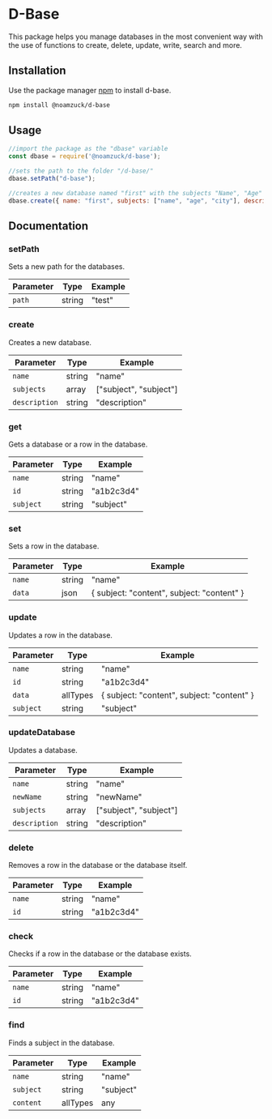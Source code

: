 # D-Base

This package helps you manage databases in the most convenient way with the use of functions to create, delete, update, write, search and more.

## Installation

Use the package manager [npm](https://www.npmjs.com/) to install d-base.

```bash
npm install @noamzuck/d-base
```

## Usage

```javascript
//import the package as the "dbase" variable
const dbase = require('@noamzuck/d-base');

//sets the path to the folder "/d-base/"
dbase.setPath("d-base");

//creates a new database named "first" with the subjects "Name", "Age" and "City"
dbase.create({ name: "first", subjects: ["name", "age", "city"], description: "example" });
```

## Documentation

### setPath
Sets a new path for the databases.

| Parameter | Type       | Example |
|-----------|------------|---------|
| `path`    | string | "test"  |

### create
Creates a new database.

| Parameter       | Type                     | Example                                |
|-----------------|--------------------------|----------------------------------------|
| `name`          | string | "name"                                 |
| `subjects`      | array | ["subject", "subject"]         |
| `description`   | string  | "description"                          |

### get
Gets a database or a row in the database.

| Parameter  | Type          | Example     |
|------------|---------------|-------------|
| `name`     | string | "name"   |
| `id`       | string | "a1b2c3d4" |
| `subject`  | string | "subject" |

### set
Sets a row in the database.

| Parameter  | Type                  | Example                                      |
|------------|-----------------------|----------------------------------------------|
| `name`     | string      | "name"                                       |
| `data`     | json | { subject: "content", subject: "content" } |

### update
Updates a row in the database.

| Parameter  | Type                                                | Example                                      |
|------------|-----------------------------------------------------|----------------------------------------------|
| `name`     | string                                    | "name"                                       |
| `id`       | string                               | "a1b2c3d4"                                   |
| `data`     | allTypes | { subject: "content", subject: "content" } |
| `subject`  | string                               | "subject"                                    |

### updateDatabase
Updates a database.

| Parameter    | Type                     | Example                                |
|--------------|--------------------------|----------------------------------------|
| `name`       | string | "name"                                 |
| `newName`    | string    | "newName"                              |
| `subjects`   | array | ["subject", "subject"]         |
| `description`| string  | "description"                          |

### delete
Removes a row in the database or the database itself.

| Parameter  | Type          | Example     |
|------------|---------------|-------------|
| `name`     | string | "name"   |
| `id`       | string | "a1b2c3d4" |

### check
Checks if a row in the database or the database exists.

| Parameter  | Type          | Example     |
|------------|---------------|-------------|
| `name`     | string | "name"   |
| `id`       | string  | "a1b2c3d4" |

### find
Finds a subject in the database.

| Parameter  | Type          | Example     |
|------------|---------------|-------------|
| `name`     | string | "name"   |
| `subject`  | string | "subject" |
| `content`  | allTypes      | any   |
